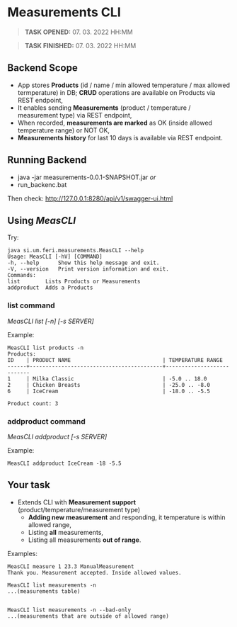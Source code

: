# Measurements CLI

> **TASK OPENED:** 07. 03. 2022 HH:MM

> **TASK FINISHED:** 07. 03. 2022 HH:MM

## Backend Scope
- App stores **Products** (id / name / min allowed temperature / max allowed termperature) in DB;
  **CRUD** operations are available on Products via REST endpoint,
- It enables sending **Measurements** (product / temperature / measurement type) via REST endpoint,
- When recorded, **measurements are marked** as OK (inside allowed temperature range) or NOT OK,
- **Measurements history** for last 10 days is available via REST endpoint.

## Running Backend
- java -jar measurements-0.0.1-SNAPSHOT.jar *or*
- run_backenc.bat

Then check: http://127.0.0.1:8280/api/v1/swagger-ui.html

## Using *MeasCLI*

Try:
```
java si.um.feri.measurements.MeasCLI --help
Usage: MeasCLI [-hV] [COMMAND]
-h, --help      Show this help message and exit.
-V, --version   Print version information and exit.
Commands:
list        Lists Products or Measurements
addproduct  Adds a Products
```

### list command
*MeasCLI list <entities> [-n] [-s SERVER]* 

Example:
```
MeasCLI list products -n
Products:
ID    | PRODUCT NAME                             | TEMPERATURE RANGE
------+------------------------------------------+---------------------------
1     | Milka Classic                            | -5.0 .. 18.0
2     | Chicken Breasts                          | -25.0 .. -8.0
6     | IceCream                                 | -18.0 .. -5.5

Product count: 3
```

### addproduct command
*MeasCLI addproduct <name> <min-temp> <max-temp> [-s SERVER]*


Example:
```
MeasCLI addproduct IceCream -18 -5.5
```

## Your task
- Extends CLI with **Measurement support** (product/temperature/measurement type)
    - **Adding new measurement** and responding, it temperature is within allowed range,
    - Listing **all** measurements,
    - Listing all measurements **out of range**.

     
Examples:
```
MeasCLI measure 1 23.3 ManualMeasurement
Thank you. Measurement accepted. Inside allowed values.

MeasCLI list measurements -n
...(measurements table)


MeasCLI list measurements -n --bad-only
...(measurements that are outside of allowed range)

```

